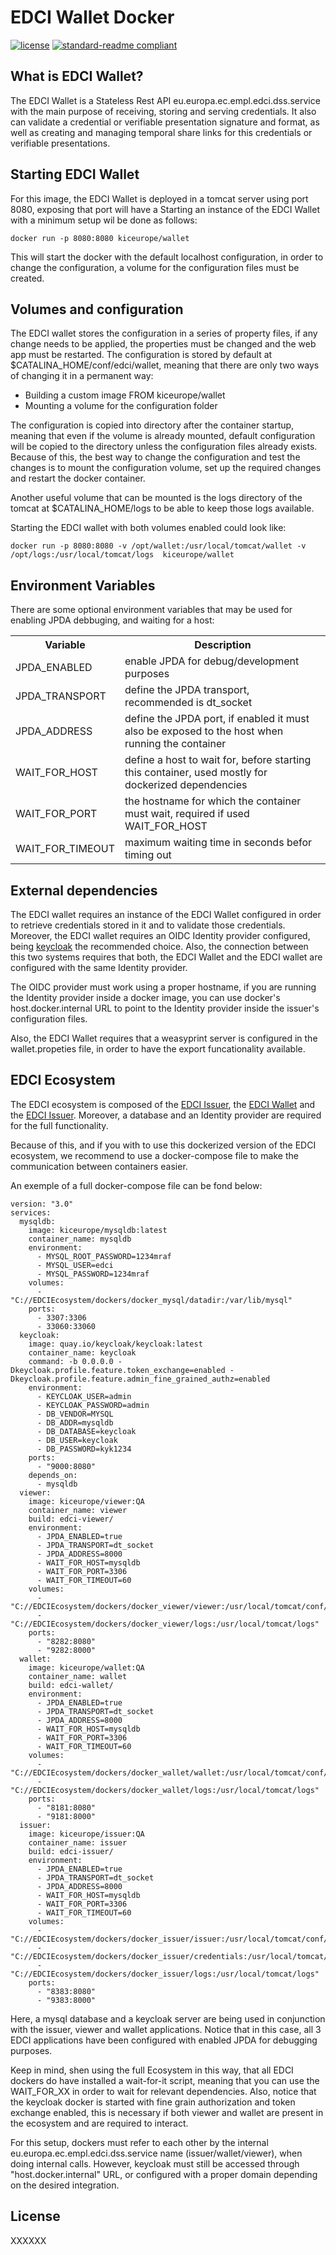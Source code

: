 # EDCI Wallet Docker
[![license](https://img.shields.io/github/license/:user/:repo.svg)](LICENSE)
[![standard-readme compliant](https://img.shields.io/badge/readme%20style-standard-brightgreen.svg?style=flat-square)](https://github.com/RichardLitt/standard-readme)
## What is EDCI Wallet?
The EDCI Wallet is a Stateless Rest API eu.europa.ec.empl.edci.dss.service with the main purpose of receiving, storing and serving credentials. 
It also can validate a credential or verifiable presentation signature and format, as well as creating and managing temporal share links for this credentials or verifiable presentations.     
## Starting EDCI Wallet
For this image, the EDCI Wallet is deployed in a tomcat server using port 8080, exposing that port will have a 
Starting an instance of the EDCI Wallet with a minimum setup wil be done as follows:

    docker run -p 8080:8080 kiceurope/wallet
    
This will start the docker with the default localhost configuration, in order to change the configuration, a volume for the configuration files must be created.
## Volumes and configuration
The EDCI wallet stores the configuration in a series of property files, if any change needs to be applied, the properties must be changed and the web app must be restarted.
The configuration is stored by default at $CATALINA_HOME/conf/edci/wallet, meaning that there are only two ways of changing it in a permanent way:

* Building a custom image FROM kiceurope/wallet
* Mounting a volume for the configuration folder

The configuration is copied into directory after the container startup, meaning that even if the volume is already mounted, default configuration will be copied to the directory unless the configuration files already exists.
Because of this, the best way to change the configuration and test the changes is to mount the configuration volume, set up the required changes and restart the docker container.

Another useful volume that can be mounted is the logs directory of the tomcat at $CATALINA_HOME/logs to be able to keep those logs available.

Starting the EDCI wallet with both volumes enabled could look like:

    docker run -p 8080:8080 -v /opt/wallet:/usr/local/tomcat/wallet -v /opt/logs:/usr/local/tomcat/logs  kiceurope/wallet
    
## Environment Variables
There are some optional environment variables that may be used for enabling JPDA debbuging, and waiting for a host:

<table>
    <tr>
        <th>
            Variable
        </th>
        <th>
            Description    
        </th>
    </tr>
    <tr>
        <td>
            JPDA_ENABLED
        </td>
        <td>
            enable JPDA for debug/development purposes
        </td>
    </tr>
    <tr>
        <td>
            JPDA_TRANSPORT
        </td>
        <td>
            define the JPDA transport, recommended is dt_socket
        </td>
    </tr>
    <tr>
        <td>
            JPDA_ADDRESS
        </td>
        <td>
            define the JPDA port, if enabled it must also be exposed to the host when running the container
        </td>
    </tr>    
    <tr>
        <td>
            WAIT_FOR_HOST
        </td>
        <td>
            define a host to wait for, before starting this container, used mostly for dockerized dependencies
        </td>
    </tr>
    <tr>
        <td>
            WAIT_FOR_PORT
        </td>
        <td>
            the hostname for which the container must wait, required if used WAIT_FOR_HOST          
        </td>
    </tr>
    <tr>
        <td>
            WAIT_FOR_TIMEOUT
        </td>           
        <td>
            maximum waiting time in seconds befor timing out 
        </td>        
    </tr>
</table>

## External dependencies

The EDCI wallet requires an instance of the EDCI Wallet configured in order to retrieve credentials stored in it and to validate those credentials.
Moreover, the EDCI wallet requires an OIDC Identity provider configured, being [keycloak](https://www.keycloak.org/) the recommended choice.
Also, the connection between this two systems requires that both, the EDCI Wallet and the EDCI wallet are configured with the same Identity provider.

The OIDC provider must work using a proper hostname, if you are running the Identity provider inside a docker image, you can use docker's host.docker.internal URL to point to the Identity provider inside the issuer's configuration files. 

Also, the EDCI Wallet requires that a weasyprint server is configured in the wallet.propeties file, in order to have the export funcationality available.

## EDCI Ecosystem

The EDCI ecosystem is composed of the [EDCI Issuer](http://edci-issuer-link), the [EDCI Wallet](https://edci-wallet-link) and the [EDCI Issuer](https://edci-issuer-link). Moreover, a database and an Identity provider are required for the full functionality.

Because of this, and if you with to use this dockerized version of the EDCI ecosystem, we recommend to use a docker-compose file to make the communication between containers easier.

An exemple of a full docker-compose file can be fond below: 

    version: "3.0"
    services:
      mysqldb:
        image: kiceurope/mysqldb:latest
        container_name: mysqldb
        environment:
          - MYSQL_ROOT_PASSWORD=1234mraf
          - MYSQL_USER=edci
          - MYSQL_PASSWORD=1234mraf
        volumes:
          - "C://EDCIEcosystem/dockers/docker_mysql/datadir:/var/lib/mysql"
        ports:
          - 3307:3306
          - 33060:33060
      keycloak:
        image: quay.io/keycloak/keycloak:latest
        container_name: keycloak
        command: -b 0.0.0.0 -Dkeycloak.profile.feature.token_exchange=enabled -Dkeycloak.profile.feature.admin_fine_grained_authz=enabled
        environment:
          - KEYCLOAK_USER=admin
          - KEYCLOAK_PASSWORD=admin
          - DB_VENDOR=MYSQL
          - DB_ADDR=mysqldb
          - DB_DATABASE=keycloak
          - DB_USER=keycloak
          - DB_PASSWORD=kyk1234
        ports:
          - "9000:8080"
        depends_on:
          - mysqldb
      viewer:
        image: kiceurope/viewer:QA
        container_name: viewer
        build: edci-viewer/
        environment:
          - JPDA_ENABLED=true
          - JPDA_TRANSPORT=dt_socket
          - JPDA_ADDRESS=8000
          - WAIT_FOR_HOST=mysqldb
          - WAIT_FOR_PORT=3306
          - WAIT_FOR_TIMEOUT=60
        volumes:
          - "C://EDCIEcosystem/dockers/docker_viewer/viewer:/usr/local/tomcat/conf/edci/viewer"
          - "C://EDCIEcosystem/dockers/docker_viewer/logs:/usr/local/tomcat/logs"
        ports:
          - "8282:8080"
          - "9282:8000"
      wallet:
        image: kiceurope/wallet:QA
        container_name: wallet
        build: edci-wallet/
        environment:
          - JPDA_ENABLED=true
          - JPDA_TRANSPORT=dt_socket
          - JPDA_ADDRESS=8000
          - WAIT_FOR_HOST=mysqldb
          - WAIT_FOR_PORT=3306
          - WAIT_FOR_TIMEOUT=60
        volumes:
          - "C://EDCIEcosystem/dockers/docker_wallet/wallet:/usr/local/tomcat/conf/edci/wallet"
          - "C://EDCIEcosystem/dockers/docker_wallet/logs:/usr/local/tomcat/logs"
        ports:
          - "8181:8080"
          - "9181:8000"
      issuer:
        image: kiceurope/issuer:QA
        container_name: issuer
        build: edci-issuer/
        environment:
          - JPDA_ENABLED=true
          - JPDA_TRANSPORT=dt_socket
          - JPDA_ADDRESS=8000
          - WAIT_FOR_HOST=mysqldb
          - WAIT_FOR_PORT=3306
          - WAIT_FOR_TIMEOUT=60
        volumes:
          - "C://EDCIEcosystem/dockers/docker_issuer/issuer:/usr/local/tomcat/conf/edci/issuer"
          - "C://EDCIEcosystem/dockers/docker_issuer/credentials:/usr/local/tomcat/temp/credentials"
          - "C://EDCIEcosystem/dockers/docker_issuer/logs:/usr/local/tomcat/logs"
        ports:
          - "8383:8080"
          - "9383:8000"

Here, a mysql database and a keycloak server are being used in conjunction with the issuer, viewer and wallet applications. Notice that in this case,  all 3 EDCI applications have been configured with enabled JPDA for debugging purposes.

Keep in mind, shen using the full Ecosystem in this way, that all EDCI dockers do have installed a wait-for-it script, meaning that you can use the WAIT_FOR_XX in order to wait for relevant dependencies.
Also, notice that the keycloak docker is started with fine grain authorization and token exchange enabled, this is necessary if both viewer and wallet are present in the ecosystem and are required to interact.

For this setup, dockers must refer to each other by the internal eu.europa.ec.empl.edci.dss.service name (issuer/wallet/viewer), when doing internal calls. However, keycloak must still be accessed through "host.docker.internal" URL, or configured with a proper domain depending on the desired integration. 

## License

XXXXXX